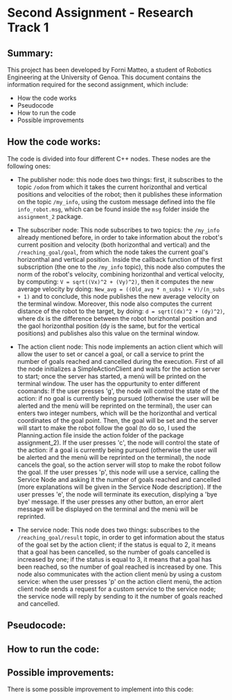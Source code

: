 # Second Assignment - Research Track 1
## Summary:

This project has been developed by Forni Matteo, a student of Robotics Engineering at the University of Genoa.
This document contains the information required for the second assignment, which include:

- How the code works
- Pseudocode
- How to run the code
- Possible improvements

## How the code works:

The code is divided into four different C++ nodes. These nodes are the following ones:

- The publisher node: this node does two things: first, it subscribes to the topic ```/odom``` from which it takes the current horizonthal and vertical positions and velocities of the robot; then it publishes these information on the topic ```/my_info```, using the custom message defined into the file ```info_robot.msg```, which can be found inside the ```msg``` folder inside the ```assignment_2``` package. 

- The subscriber node: This node subscribes to two topics: the ```/my_info``` already mentioned before, in order to take information about the robot's current position and velocity (both horizonthal and vertical) and the ```/reaching_goal/goal```, from which the node takes the current goal's horizonthal and vertical position. Inside the callback function of the first subscription (the one to the ```/my_info``` topic), this node also computes the norm of the robot's velocity, combining horizonthal and vertical velocity, by computing: ```V = sqrt((Vx)^2 + (Vy)^2)```, then it computes the new average velocity by doing: ```New_avg = ((Old_avg * n_subs) + V)/(n_subs + 1)``` and to conclude, this node publishes the new average velocity on the terminal window. Moreover, this node also computes the current distance of the robot to the target, by doing: ```d = sqrt((dx)^2 + (dy)^2)```, where dx is the difference between the robot horizhontal position and the gaol horizonthal position (dy is the same, but for the vertical positions) and publishes also this value on the terminal window.

- The action client node: This node implements an action client which will allow the user to set or cancel a goal, or call a service to print the number of goals reached and cancelled during the execution. First of all the node initializes a SimpleActionClient and waits for the action server to start; once the server has started, a menù will be printed on the terminal window. The user has the oppurtunity to enter different coomands:
If the user presses 'g', the node will control the state of the action: if no goal is currently being pursued (otherwise the user will be alerted and the menù will be reprinted on the terminal), the user can enters two integer numbers, which will be the horizonthal and vertical coordinates of the goal point. Then, the goal will be set and the server will start to make the robot follow the goal (to do so, I used the Planning.action file inside the action folder of the package assignment_2).
If the user presses 'c', the node will control the state of the action: if a goal is currently being pursued (otherwise the user will be alerted and the menù will be reprinted on the terminal), the node cancels the goal, so the action server will stop to make the robot follow the goal.
If the user presses 'p', this node will use a service, calling the Service Node and asking it the number of goals reached and cancelled (more explanations will be given in the Service Node description).
If the user presses 'e', the node will terminate its execution, displying a 'bye bye' message.
If the user presses any other button, an error alert message will be displayed on the terminal and the menù will be reprinted.

- The service node: This node does two things: subscribes to the ```/reaching_goal/result``` topic, in order to get information about the status of the goal set by the action client; if the status is equal to 2, it means that a goal has been cancelled, so the number of goals cancelled is increased by one; if the status is equal to 3, it means that a goal has been reached, so the number of goal reached is increased by one.
This node also communicates with the action client menù by using a custom service: when the user presses 'p' on the action client menù, the action client node sends a request for a custom service to the service node; the service node will reply by sending to it the number of goals reached and cancelled.

## Pseudocode:



## How to run the code:



## Possible improvements:

There is some possible improvement to implement into this code:
